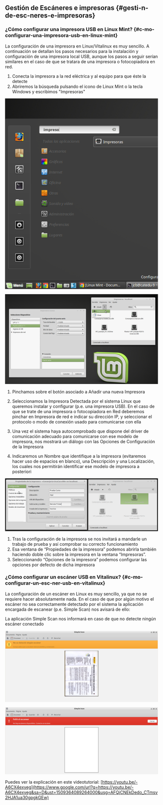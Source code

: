 ## Gestión de Escáneres e impresoras {#gesti-n-de-esc-neres-e-impresoras}

### ¿Cómo configurar una impresora USB en Linux Mint? {#c-mo-configurar-una-impresora-usb-en-linux-mint}

La configuración de una impresora en Linux/Vitalinux es muy sencillo. A continuación se detallan los pasos necesarios para la instalación y configuración de una impresora local USB, aunque los pasos a seguir serían similares en el caso de que se tratara de una impresora o fotocopiadora en red.

1.  Conecta la impresora a la red eléctrica y al equipo para que éste la detecte
2.  Abriremos la búsqueda pulsando el icono de Linux Mint o la tecla Windows y escribimos &quot;Impresoras&quot;

![](images/image23.png)

![](images/image3.png)

1.  Pinchamos sobre el botón asociado a Añadir una nueva Impresora
2.  Seleccionamos la Impresora Detectada por el sistema Linux que queremos instalar y configurar (p.e. una impresora USB). En el caso de que se trate de una impresora o fotocopiadora en Red deberemos pinchar en Impresora de red e indicar su dirección IP, y seleccionar el protocolo o modo de conexión usado para comunicarse con ella

1.  Una vez el sistema haya autocomprobado que dispone del driver de comunicación adecuado para comunicarse con ese modelo de impresora, nos mostrará un diálogo con las Opciones de Configuración de la Impresora

1.  Indicaremos un Nombre que identifique a la impresora (evitaremos hacer uso de espacios en blanco), una Descripción y una Localización, los cuales nos permitirán identificar ese modelo de impresora a posteriori

![](images/image62.png)

1.  Tras la configuración de la impresora se nos invitará a mandarle un trabajo de prueba y así comprobar su correcto funcionamiento
2.  Esa ventana de “Propiedades de la impresora” podemos abrirla también haciendo doble clic sobre la impresora en la ventana “Impresoras”.
3.  Seleccionando “Opciones de la impresora” podemos configurar las opciones por defecto de dicha impresora

### ¿Cómo configurar un escáner USB en Vitalinux? {#c-mo-configurar-un-esc-ner-usb-en-vitalinux}

La configuración de un escáner en Linux es muy sencillo, ya que no se requiere hacer absolutamente nada. En el caso de que por algún motivo el escáner no sea correctamente detectado por el sistema la aplicación encargada de escanear (p.e. Simple Scan) nos avisará de ello:

La aplicación Simple Scan nos informará en caso de que no detecte ningún escáner conectado

![](images/image31.png)

![](images/image29.png)

Puedes ver la explicación en este videotutorial: [https://youtu.be/-A6CX4exyeg](https://www.google.com/url?q=https://youtu.be/-A6CX4exyeg&sa=D&ust=1509364089264000&usg=AFQjCNEkDedo_CTmsv2HJA1ua30gpgkGEw)